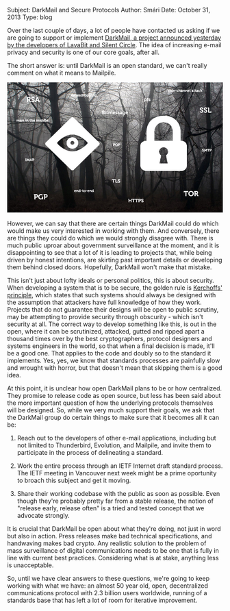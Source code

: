 Subject: DarkMail and Secure Protocols
Author: Smári
Date: October 31, 2013
Type: blog

Over the last couple of days, a lot of people have contacted us asking if we
are going to support or implement [DarkMail, a project announced yesterday by
the developers of LavaBit and Silent Circle](http://darkmail.info/). The idea
of increasing e-mail privacy and security is one of our core goals, after all.

The short answer is: until DarkMail is an open standard, we can't really
comment on what it means to Mailpile.

<img src='/files/dark-forest-of-security.jpg'>

However, we can say that there are certain things DarkMail could do which would
make us very interested in working with them. And conversely, there are things
they could do which we would strongly disagree with. There is much public
uproar about government surveillance at the moment, and it is disappointing to
see that a lot of it is leading to projects that, while being driven by honest
intentions, are skirting past important details or developing them behind
closed doors. Hopefully, DarkMail won't make that mistake.

This isn't just about lofty ideals or personal politics, this is about
security. When developing a system that is to be secure, the golden rule is
[Kerchoffs' principle](https://en.wikipedia.org/wiki/Kerckhoffs%27s_principle),
which states that such systems should always be designed with the assumption
that attackers have full knowledge of how they work. Projects that do not
guarantee their designs will be open to public scrutiny, may be attempting to
provide security through obscurity - which isn't security at all. The correct
way to develop something like this, is out in the open, where it can be
scrutinized, attacked, gutted and ripped apart a thousand times over by the
best cryptographers, protocol designers and systems engineers in the world, so
that when a final decision is made, it'll be a good one. That applies to the
code and doubly so to the standard it implements. Yes, yes, we know that
standards processes are painfully slow and wrought with horror, but that
doesn't mean that skipping them is a good idea.

At this point, it is unclear how open DarkMail plans to be or how centralized.
They promise to release code as open source, but less has been said about
the more important question of how the underlying protocols themselves will be
designed. So, while we very much support their goals, we ask that the DarkMail
group do certain things to make sure that it becomes all it can be:
    
   1. Reach out to the developers of other e-mail applications, including but
not limited to Thunderbird, Evolution, and Mailpile, and invite them to
participate in the process of delineating a standard.
    
   2. Work the entire process through an IETF Internet draft standard process.
The IETF meeting in Vancouver next week might be a prime oportunity to broach
this subject and get it moving.
    
   3. Share their working codebase with the public as soon as possible. Even
though they're probably pretty far from a stable release, the notion of
"release early, release often" is a tried and tested concept that we advocate
strongly.

It is crucial that DarkMail be open about what they're doing, not just in word
but also in action. Press releases make bad technical specifications, and
handwaving makes bad crypto. Any realistic solution to the problem of mass
surveillance of digital communications needs to be one that is fully in line
with current best practices. Considering what is at stake, anything less is
unacceptable.

So, until we have clear answers to these questions, we're going to keep working
with what we have: an almost 50 year old, open, decentralized communications
protocol with 2.3 billion users worldwide, running of a standards base that has
left a lot of room for iterative improvement.

